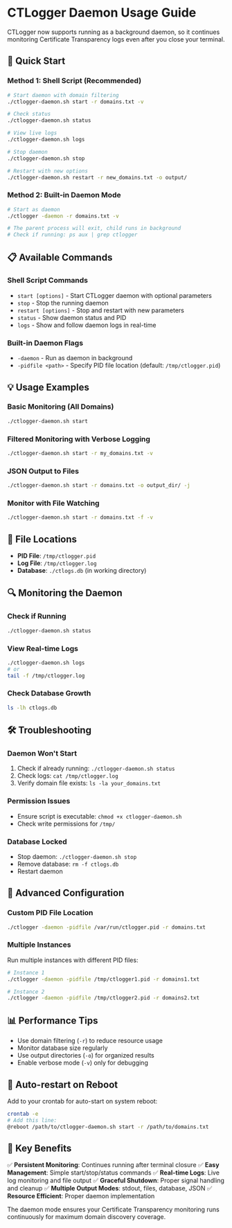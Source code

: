 # CTLogger Daemon Usage Guide

CTLogger now supports running as a background daemon, so it continues monitoring Certificate Transparency logs even after you close your terminal.

## 🚀 Quick Start

### Method 1: Shell Script (Recommended)
```bash
# Start daemon with domain filtering
./ctlogger-daemon.sh start -r domains.txt -v

# Check status
./ctlogger-daemon.sh status

# View live logs
./ctlogger-daemon.sh logs

# Stop daemon
./ctlogger-daemon.sh stop

# Restart with new options
./ctlogger-daemon.sh restart -r new_domains.txt -o output/
```

### Method 2: Built-in Daemon Mode
```bash
# Start as daemon
./ctlogger -daemon -r domains.txt -v

# The parent process will exit, child runs in background
# Check if running: ps aux | grep ctlogger
```

## 📋 Available Commands

### Shell Script Commands
- `start [options]` - Start CTLogger daemon with optional parameters
- `stop` - Stop the running daemon
- `restart [options]` - Stop and restart with new parameters
- `status` - Show daemon status and PID
- `logs` - Show and follow daemon logs in real-time

### Built-in Daemon Flags
- `-daemon` - Run as daemon in background
- `-pidfile <path>` - Specify PID file location (default: `/tmp/ctlogger.pid`)

## 💡 Usage Examples

### Basic Monitoring (All Domains)
```bash
./ctlogger-daemon.sh start
```

### Filtered Monitoring with Verbose Logging
```bash
./ctlogger-daemon.sh start -r my_domains.txt -v
```

### JSON Output to Files
```bash
./ctlogger-daemon.sh start -r domains.txt -o output_dir/ -j
```

### Monitor with File Watching
```bash
./ctlogger-daemon.sh start -r domains.txt -f -v
```

## 📁 File Locations

- **PID File**: `/tmp/ctlogger.pid`
- **Log File**: `/tmp/ctlogger.log`
- **Database**: `./ctlogs.db` (in working directory)

## 🔍 Monitoring the Daemon

### Check if Running
```bash
./ctlogger-daemon.sh status
```

### View Real-time Logs
```bash
./ctlogger-daemon.sh logs
# or
tail -f /tmp/ctlogger.log
```

### Check Database Growth
```bash
ls -lh ctlogs.db
```

## 🛠 Troubleshooting

### Daemon Won't Start
1. Check if already running: `./ctlogger-daemon.sh status`
2. Check logs: `cat /tmp/ctlogger.log`
3. Verify domain file exists: `ls -la your_domains.txt`

### Permission Issues
- Ensure script is executable: `chmod +x ctlogger-daemon.sh`
- Check write permissions for `/tmp/`

### Database Locked
- Stop daemon: `./ctlogger-daemon.sh stop`
- Remove database: `rm -f ctlogs.db`
- Restart daemon

## 🔧 Advanced Configuration

### Custom PID File Location
```bash
./ctlogger -daemon -pidfile /var/run/ctlogger.pid -r domains.txt
```

### Multiple Instances
Run multiple instances with different PID files:
```bash
# Instance 1
./ctlogger -daemon -pidfile /tmp/ctlogger1.pid -r domains1.txt

# Instance 2
./ctlogger -daemon -pidfile /tmp/ctlogger2.pid -r domains2.txt
```

## 📊 Performance Tips

- Use domain filtering (`-r`) to reduce resource usage
- Monitor database size regularly
- Use output directories (`-o`) for organized results
- Enable verbose mode (`-v`) only for debugging

## 🔄 Auto-restart on Reboot

Add to your crontab for auto-start on system reboot:
```bash
crontab -e
# Add this line:
@reboot /path/to/ctlogger-daemon.sh start -r /path/to/domains.txt
```

## 🎯 Key Benefits

✅ **Persistent Monitoring**: Continues running after terminal closure
✅ **Easy Management**: Simple start/stop/status commands
✅ **Real-time Logs**: Live log monitoring and file output
✅ **Graceful Shutdown**: Proper signal handling and cleanup
✅ **Multiple Output Modes**: stdout, files, database, JSON
✅ **Resource Efficient**: Proper daemon implementation

The daemon mode ensures your Certificate Transparency monitoring runs continuously for maximum domain discovery coverage.